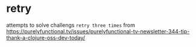# retry

attempts to solve challengs `retry three times` from
https://purelyfunctional.tv/issues/purelyfunctional-tv-newsletter-344-tip-thank-a-clojure-oss-dev-today/